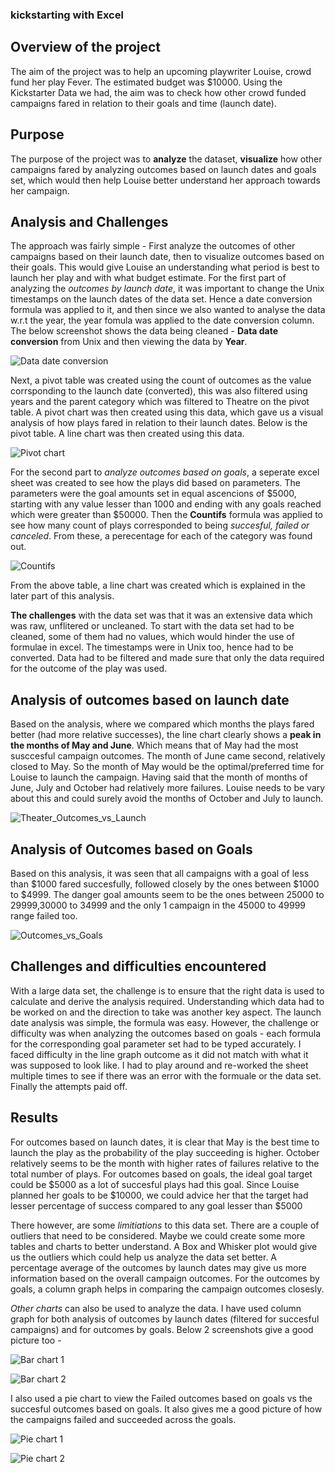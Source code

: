 ### kickstarting with Excel
## Overview of the project 
The aim of the project was to help an upcoming playwriter Louise, crowd fund her play Fever. The estimated budget was $10000. Using the Kickstarter Data we had, the aim was to check how other crowd funded campaigns fared in relation to their goals and time (launch date). 
## Purpose
The purpose of the project was to **analyze** the dataset, **visualize** how other campaigns fared by analyzing outcomes based on launch dates and goals set, which would then help Louise better understand her approach towards her campaign.  
## Analysis and Challenges
The approach was fairly simple - First analyze the outcomes of other campaigns based on their launch date, then to visualize outcomes based on their goals. This would give Louise an understanding what period is best to launch her play and with what budget estimate. For the first part of analyzing the *outcomes by launch date*, it was important to change the Unix timestamps on the launch dates of the data set. Hence a date conversion formula was applied to it, and then since we also wanted to analyse the data w.r.t the year, the year fomula was applied to the date conversion column. The below screenshot shows the data being cleaned - **Data date conversion** from Unix and then viewing the data by **Year**. 

![Data date conversion](https://user-images.githubusercontent.com/92342751/139591111-62614f0d-f9ec-4045-8505-5952dd41a12a.png)

Next, a pivot table was created using the count of outcomes as the value corrsponding to the launch date (converted), this was also filtered using years and the parent category which was filtered to Theatre on the pivot table. A pivot chart was then created using this data, which gave us a visual analysis of how plays fared in relation to their launch dates. Below is the pivot table. A line chart was then created using this data. 

![Pivot chart](https://user-images.githubusercontent.com/92342751/139592565-7b717ef5-1697-45b6-a9c1-ddfaeb51e45d.png)

For the second part to *analyze outcomes based on goals*, a seperate excel sheet was created to see how the plays did based on parameters. The parameters were the goal amounts set in equal ascencions of $5000, starting with any value lesser than 1000 and ending with any goals reached which were greater than $50000. Then the **Countifs** formula was applied to see how many count of plays corresponded to being *succesful, failed or canceled*. From these, a perecentage for each of the category was found out.

![Countifs](https://user-images.githubusercontent.com/92342751/139591478-aa3dce54-0324-4c95-b06b-e9e547c5658c.png)

From the above table, a line chart was created which is explained in the later part of this analysis. 

**The challenges** with the data set was that it was an extensive data which was raw, unflitered or uncleaned. To start with the data set had to be cleaned, some of them had no values, which would hinder the use of formulae in excel. The timestamps were in Unix too, hence had to be converted. Data had to be filtered and made sure that only the data required for the outcome of the play was used. 

## Analysis of outcomes based on launch date
Based on the analysis, where we compared which months the plays fared better (had more relative successes), the line chart clearly shows a **peak in the months of May and June**. Which means that of May had the most susccesful campaign outcomes. The month of June came second, relatively closed to May. So the month of May would be the optimal/preferred time for Louise to launch the campaign. Having said that the month of months of June, July and October had relatively more failures. Louise needs to be vary about this and could surely avoid the months of October and July to launch.

![Theater_Outcomes_vs_Launch](https://user-images.githubusercontent.com/92342751/139592493-b0e9c7c4-d6b0-4e33-8317-bb206c3a42bb.png)

## Analysis of Outcomes based on Goals
Based on this analysis, it was seen that all campaigns with a goal of less than $1000 fared succesfully, followed closely by the ones between $1000 to $4999. The danger goal amounts seem to be the ones between 25000 to 29999,30000 to 34999 and the only 1 campaign in the 45000 to 49999 range failed too.

![Outcomes_vs_Goals](https://user-images.githubusercontent.com/92342751/139592498-1b933203-a539-477d-8d10-d4851b8a997d.png)

## Challenges and difficulties encountered
With a large data set, the challenge is to ensure that the right data is used to calculate and derive the analysis required. Understanding which data had to be worked on and the direction to take was another key aspect. The launch date analysis was simple, the formula was easy. However, the challenge or difficulty was when analyzing the outcomes based on goals - each formula for the corresponding goal parameter set had to be typed accurately. I faced difficulty in the line graph outcome as it did not match with what it was supposed to look like. I had to play around and re-worked the sheet multiple times to see if there was an error with the formuale or the data set. Finally the attempts paid off. 
## Results
For outcomes based on launch dates, it is clear that May is the best time to launch the play as the probability of the play succeeding is higher. October relatively seems to be the month with higher rates of failures relative to the total number of plays. 
For outcomes based on goals, the ideal goal target could be $5000 as a lot of succesful plays had this goal. Since Louise planned her goals to be $10000, we could advice her that the target had lesser percentage of success compared to any goal lesser than $5000

There however, are some *limitiations* to this data set. There are a couple of outliers that need to be considered. Maybe we could create some more tables and charts to better understand. A Box and Whisker plot would give us the outliers which could help us analyze the data set better. A percentage average of the outcomes by launch dates may give us more information based on the overall campaign outcomes. For the outcomes by goals, a column graph helps in comparing the campaign outcomes closesly. 

*Other charts* can also be used to analyze the data. I have used column graph for both analysis of outcomes by launch dates (filtered for succesful campaigns) and for outcomes by goals. Below 2 screenshots give a good picture too - 

![Bar chart 1](https://user-images.githubusercontent.com/92342751/139593186-fad7b8b7-baac-4b9f-8214-d0e9cfe3fee7.png)

![Bar chart 2](https://user-images.githubusercontent.com/92342751/139593257-947c0aea-df31-40e8-adcb-3401a24faa7c.png)

I also used a pie chart to view the Failed outcomes based on goals vs the succesful outcomes based on goals. It also gives me a good picture of how the campaigns failed and succeeded across the goals.

![Pie chart 1](https://user-images.githubusercontent.com/92342751/139593508-919520da-3e53-476c-97a2-ab488705661e.png)

![Pie chart 2](https://user-images.githubusercontent.com/92342751/139593512-4f713cb9-434e-4299-a8c6-54ae8c570086.png)




